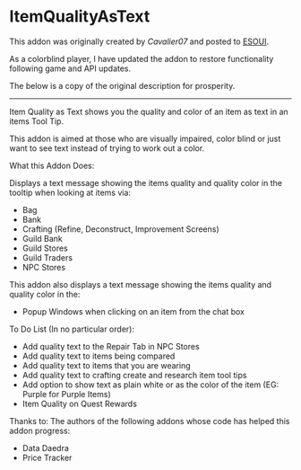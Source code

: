# ItemQualityAsText

This addon was originally created by *Cavalier07* and posted to [ESOUI](http://www.esoui.com/downloads/info745-ItemQualityasText.html).

As a colorblind player, I have updated the addon to restore functionality following game and API updates.

The below is a copy of the original description for prosperity.

---

Item Quality as Text shows you the quality and color of an item as text in an items Tool Tip.

This addon is aimed at those who are visually impaired, color blind or just want to see text instead of trying to work out a color.

What this Addon Does:

Displays a text message showing the items quality and quality color in the tooltip when looking at items via:
- Bag
- Bank
- Crafting (Refine, Deconstruct, Improvement Screens)
- Guild Bank
- Guild Stores
- Guild Traders
- NPC Stores

This addon also displays a text message showing the items quality and quality color in the:
- Popup Windows when clicking on an item from the chat box

To Do List (In no particular order):
- Add quality text to the Repair Tab in NPC Stores
- Add quality text to items being compared
- Add quality text to items that you are wearing
- Add quality text to crafting create and research item tool tips
- Add option to show text as plain white or as the color of the item (EG: Purple for Purple Items)
- Item Quality on Quest Rewards

Thanks to:
The authors of the following addons whose code has helped this addon progress:

- Data Daedra
- Price Tracker

